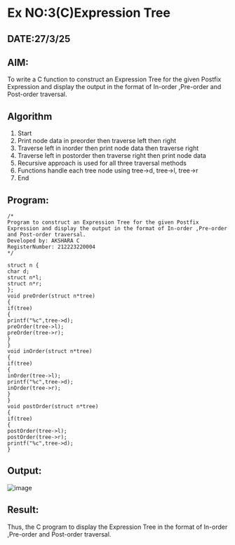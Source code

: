 # Ex NO:3(C)Expression Tree
## DATE:27/3/25
## AIM:
To write a C function to construct an Expression Tree for the given Postfix Expression and display the output in the format of In-order ,Pre-order and Post-order traversal.

## Algorithm
1. Start
2. Print node data in preorder then traverse left then right
3. Traverse left in inorder then print node data then traverse right
4. Traverse left in postorder then traverse right then print node data
5. Recursive approach is used for all three traversal methods
6. Functions handle each tree node using tree->d, tree->l, tree->r
7. End

## Program:
```
/*
Program to construct an Expression Tree for the given Postfix Expression and display the output in the format of In-order ,Pre-order and Post-order traversal.
Developed by: AKSHARA C
RegisterNumber: 212223220004 
*/
```
```
struct n { 
char d; 
struct n*l; 
struct n*r;
};
void preOrder(struct n*tree)
{
if(tree)
{
printf("%c",tree->d); 
preOrder(tree->l); 
preOrder(tree->r);
}
}
void inOrder(struct n*tree)
{
if(tree)
{
inOrder(tree->l); 
printf("%c",tree->d); 
inOrder(tree->r);
}
}
void postOrder(struct n*tree)
{
if(tree)
{
postOrder(tree->l); 
postOrder(tree->r); 
printf("%c",tree->d);
}
```

## Output:
![image](https://github.com/user-attachments/assets/cc15bf5f-b308-4b2e-8d14-e325321005e1)

## Result:
Thus, the C program to display the Expression Tree in the format of In-order ,Pre-order and Post-order traversal.
